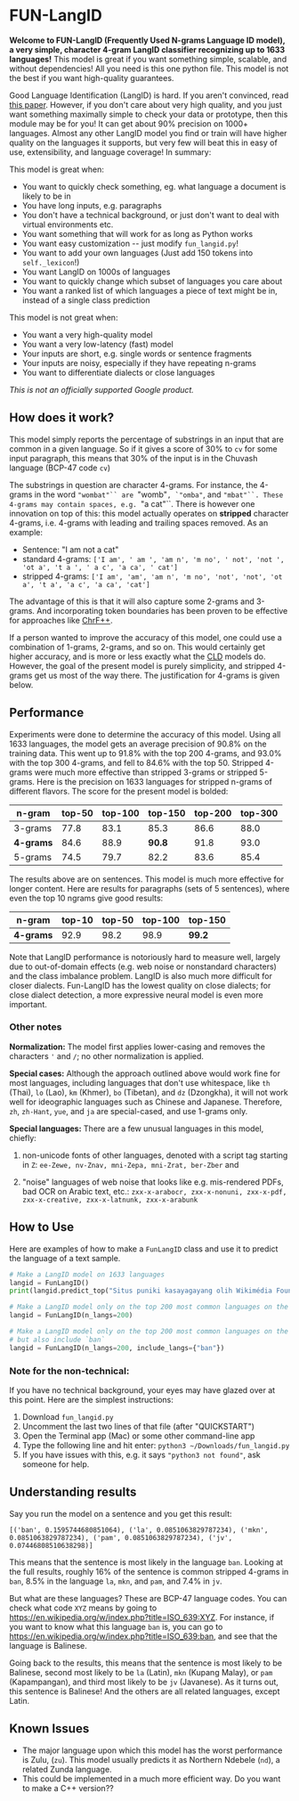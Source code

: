 # FUN-LangID


**Welcome to FUN-LangID (Frequently Used N-grams Language ID model), a very
simple, character 4-gram LangID classifier recognizing up to 1633 languages!**
This model is great if you want something simple, scalable, and without
dependencies! All you need is this one python file. This model is not the best
if you want high-quality guarantees.

Good Language Identification (LangID) is hard. If you aren't convinced, read
[this paper](https://arxiv.org/pdf/2010.14571.pdf). However, if you don't care
about very high quality, and you just want something maximally simple to check
your data or prototype, then this module may be for you! It can get about 90%
precision on 1000+ languages. Almost any other LangID model you find or train
will have higher quality on the languages it supports, but very few will beat
this in easy of use, extensibility, and language coverage! In summary:

This model is great when:

*   You want to quickly check something, eg. what language a document is likely
    to be in
*   You have long inputs, e.g. paragraphs
*   You don't have a technical background, or just don't want to deal with
    virtual environments etc.
*   You want something that will work for as long as Python works
*   You want easy customization -- just modify `fun_langid.py`!
*   You want to add your own languages (Just add 150 tokens into `self._lexicon`!)
*   You want LangID on 1000s of languages
*   You want to quickly change which subset of languages you care about
*   You want a ranked list of which languages a piece of text might be in,
    instead of a single class prediction

This model is not great when:

  * You want a very high-quality model
  * You want a very low-latency (fast) model
  * Your inputs are short, e.g. single words or sentence fragments
  * Your inputs are noisy, especially if they have repeating n-grams
  * You want to differentiate dialects or close languages

_This is not an officially supported Google product._

## How does it work?

This model simply reports the percentage of substrings in an input that are
common in a given language. So if it gives a score of 30% to `cv` for some input
paragraph, this means that 30% of the input is in the Chuvash language (BCP-47
code `cv`)

The substrings in question are character 4-grams. For instance, the 4-grams
in the word `"wombat"`` are `"womb"``, `"omba"``, and `"mbat"``. These 4-grams
may contain spaces, e.g. `"a cat"``. There is however one innovation on top of
this: this model actually operates on **stripped** character 4-grams, i.e.
4-grams with leading and trailing spaces removed. As an example:

  * Sentence: "I am not a cat"
  * standard 4-grams: `['I am', ' am ', 'am n', 'm no', ' not', 'not ', 'ot a', 't a ', ' a c', 'a ca', ' cat']`
  * stripped 4-grams: `['I am', 'am', 'am n', 'm no', 'not', 'not', 'ot a', 't a', 'a c', 'a ca', 'cat']`

The advantage of this is that it will also capture some 2-grams and 3-grams. And
incorporating token boundaries has been proven to be effective for approaches
like [ChrF++](https://www.statmt.org/wmt17/pdf/WMT70.pdf).

If a person wanted to improve the accuracy of this model, one could use a
combination of 1-grams, 2-grams, and so on. This would certainly get higher
accuracy, and is more or less exactly what the
[CLD](https://github.com/mzsanford/cld) models do. However, the goal of the
present model is purely simplicity, and stripped 4-grams get us most of the way
there. The justification for 4-grams is given below.

## Performance

Experiments were done to determine the accuracy of this model. Using all 1633
languages, the model gets an average precision of 90.8% on the training data.
This went up to 91.8% with the top 200 4-grams, and 93.0% with the top 300
4-grams, and fell to 84.6% with the top 50. Stripped 4-grams were much more
effective than stripped 3-grams or stripped 5-grams. Here is the precision on
1633 languages for stripped n-grams of different flavors. The score for the
present model is bolded:

n-gram  | top-50 |top-100 | **top-150** |top-200 |top-300 |
--------|--------|--------|--------|--------|--------|
3-grams | 77.8   | 	83.1  | 	85.3 | 	86.6  | 	88.0 |
**4-grams** | 84.6   | 	88.9  | 	**90.8** | 	91.8  | 	93.0 |
5-grams | 74.5   | 	79.7  | 	82.2 | 	83.6  | 	85.4 |

The results above are on sentences. This model is much more effective for longer
content. Here are results for paragraphs (sets of 5 sentences), where even the
top 10 ngrams give good results:

n-gram  | top-10 |top-50 |top-100 | **top-150**
--------|--------|--------|---------|--------|
**4-grams** | 92.9   | 	98.2  | 	98.9 | 	**99.2**  |

Note that LangID performance is notoriously hard to measure well, largely due to
out-of-domain effects (e.g. web noise or nonstandard characters) and the class
imbalance problem. LangID is also much more difficult for closer dialects.
Fun-LangID has the lowest quality on close dialects; for close dialect
detection, a more expressive neural model is even more important.


### Other notes

**Normalization:** The model first applies lower-casing and removes the
characters `'` and `/`; no other normalization is applied.

**Special cases:** Although the approach outlined above would work fine for most
languages, including languages that don't use whitespace, like `th` (Thai), 
`lo` (Lao), `km` (Khmer), `bo` (Tibetan), and `dz` (Dzongkha), it will not work
well for ideographic languages such as Chinese and Japanese. Therefore, `zh`, 
`zh-Hant`, `yue`, and `ja` are special-cased, and use 1-grams only.

**Special languages:** There are a few unusual languages in this model, chiefly:

1. non-unicode fonts of other languages, denoted with a script tag starting in
`Z`: `ee-Zewe, nv-Znav, mni-Zepa, mni-Zrat, ber-Zber` and

2. "noise"
languages of web noise that looks like e.g. mis-rendered PDFs, bad OCR on Arabic
text, etc.: `zxx-x-arabocr, zxx-x-nonuni, zxx-x-pdf, zxx-x-creative, zxx-x-latnunk, zxx-x-arabunk`


## How to Use

Here are examples of how to make a `FunLangID` class and use it to predict the
language of a text sample.

```python
# Make a LangID model on 1633 languages
langid = FunLangID()
print(langid.predict_top("Situs puniki kasayagayang olih Wikimédia Foundation tur bebas cingakin olih parajanané makasami."))

# Make a LangID model only on the top 200 most common languages on the web
langid = FunLangID(n_langs=200)

# Make a LangID model only on the top 200 most common languages on the web,
# but also include `ban`
langid = FunLangID(n_langs=200, include_langs={"ban"})
```

### Note for the non-technical:

If you have no technical background, your
eyes may have glazed over at this point. Here are the simplest instructions:

1.  Download `fun_langid.py`
2.  Uncomment the last two lines of that file (after "QUICKSTART")
3.  Open the Terminal app (Mac) or some other command-line app
4.  Type the following line and hit enter: `python3 ~/Downloads/fun_langid.py`
5.  If you have issues with this, e.g. it says `"python3 not found"`, ask someone
    for help.

## Understanding results
Say you run the model on a sentence and you get this result:

```
[('ban', 0.1595744680851064), ('la', 0.0851063829787234), ('mkn', 0.0851063829787234), ('pam', 0.0851063829787234), ('jv', 0.07446808510638298)]
```

This means that the sentence is most likely in the language `ban`. Looking at
the full results, roughly 16% of the sentence is common stripped 4-grams in
`ban`, 8.5% in the language `la`, `mkn`, and `pam`, and 7.4% in `jv`.

But what are these languages? These are BCP-47 language codes. You can check
what code `XYZ` means by going to
https://en.wikipedia.org/w/index.php?title=ISO_639:XYZ. For instance, if you
want to know what this language `ban` is, you can go to
https://en.wikipedia.org/w/index.php?title=ISO_639:ban, and see that the
language is Balinese.

Going back to the results, this means that the sentence is most likely to be
Balinese, second most likely to be `la` (Latin), `mkn` (Kupang Malay), or `pam`
(Kapampangan), and third most likely to be `jv` (Javanese). As it turns out,
this sentence is Balinese! And the others are all related languages, except 
Latin.

## Known Issues

* The major language upon which this model has the worst performance is Zulu,
  (`zu`).  This model usually predicts it as Northern Ndebele (`nd`), a related
  Zunda language.
* This could be implemented in a much more efficient way. Do you want to make
  a C++ version??

